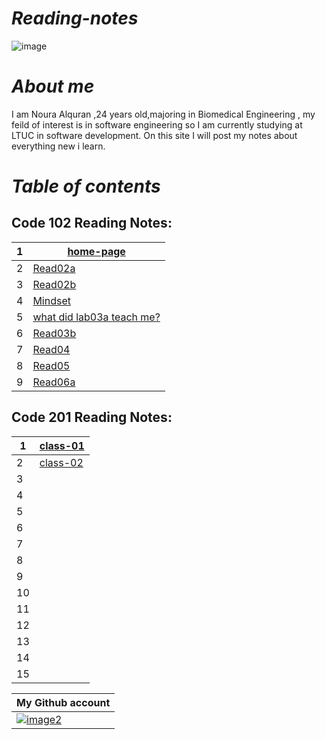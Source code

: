 # *Reading-notes*

![image](https://cdn2.iconfinder.com/data/icons/objects-23/50/1F4DD-memo-B-512.png)
#  *About me*
I am Noura Alquran ,24 years old,majoring in Biomedical Engineering , my feild of interest is in software engineering so I am currently studying at LTUC in software development. On this site I will post my notes about everything new i learn.

# *Table of contents*
## Code 102 Reading Notes:
1 | [home-page](https://noura-alquran.github.io/reading-notes/)   
--|----------  
2 | [Read02a](https://noura-alquran.github.io/reading-notes/read02a)  
3 | [Read02b](https://noura-alquran.github.io/reading-notes/read02b) 
4 | [Mindset](https://noura-alquran.github.io/reading-notes/mindset)   
5 | [ what did lab03a teach me?](https://noura-alquran.github.io/reading-notes/lab03a)    
6 | [Read03b](https://noura-alquran.github.io/reading-notes/Read03b)    
7 | [Read04](https://noura-alquran.github.io/reading-notes/read04)    
8 | [Read05](https://noura-alquran.github.io/reading-notes/read05)    
9 |  [Read06a](https://noura-alquran.github.io/reading-notes/Read06a)
    
## Code 201 Reading Notes:
1 | [class-01](https://noura-alquran.github.io/reading-notes/class-01)
--|-------
2 | [class-02](https://noura-alquran.github.io/reading-notes/class-02)
3 |
4 |
5 |
6 |
7 |
8 |
9 |
10 |
11 |
12 |
13 |
14 |
15 |








My Github account  | 
------------ | 
 [![image2](https://p.kindpng.com/picc/s/128-1280192_github-logo-png-github-png-transparent-png.png)](https://github.com/Noura-Alquran)|
 
